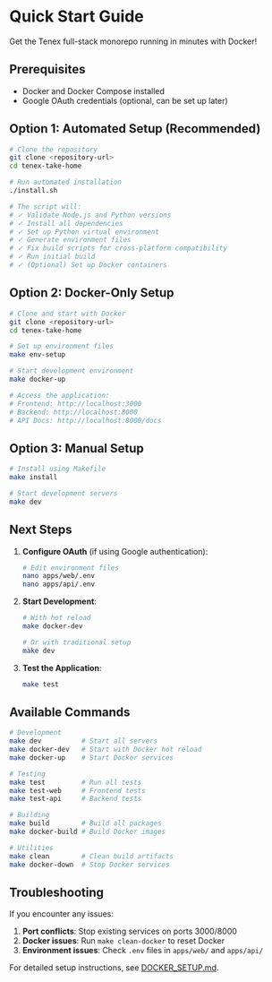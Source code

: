 # Quick Start Guide

Get the Tenex full-stack monorepo running in minutes with Docker!

## Prerequisites

- Docker and Docker Compose installed
- Google OAuth credentials (optional, can be set up later)

## Option 1: Automated Setup (Recommended)

```bash
# Clone the repository
git clone <repository-url>
cd tenex-take-home

# Run automated installation
./install.sh

# The script will:
# ✓ Validate Node.js and Python versions
# ✓ Install all dependencies
# ✓ Set up Python virtual environment
# ✓ Generate environment files
# ✓ Fix build scripts for cross-platform compatibility
# ✓ Run initial build
# ✓ (Optional) Set up Docker containers
```

## Option 2: Docker-Only Setup

```bash
# Clone and start with Docker
git clone <repository-url>
cd tenex-take-home

# Set up environment files
make env-setup

# Start development environment
make docker-up

# Access the application:
# Frontend: http://localhost:3000
# Backend: http://localhost:8000
# API Docs: http://localhost:8000/docs
```

## Option 3: Manual Setup

```bash
# Install using Makefile
make install

# Start development servers
make dev
```

## Next Steps

1. **Configure OAuth** (if using Google authentication):
   ```bash
   # Edit environment files
   nano apps/web/.env
   nano apps/api/.env
   ```

2. **Start Development**:
   ```bash
   # With hot reload
   make docker-dev
   
   # Or with traditional setup
   make dev
   ```

3. **Test the Application**:
   ```bash
   make test
   ```

## Available Commands

```bash
# Development
make dev          # Start all servers
make docker-dev   # Start with Docker hot reload
make docker-up    # Start Docker services

# Testing
make test         # Run all tests
make test-web     # Frontend tests
make test-api     # Backend tests

# Building
make build        # Build all packages
make docker-build # Build Docker images

# Utilities
make clean        # Clean build artifacts
make docker-down  # Stop Docker services
```

## Troubleshooting

If you encounter any issues:

1. **Port conflicts**: Stop existing services on ports 3000/8000
2. **Docker issues**: Run `make clean-docker` to reset Docker
3. **Environment issues**: Check `.env` files in `apps/web/` and `apps/api/`

For detailed setup instructions, see [DOCKER_SETUP.md](./DOCKER_SETUP.md).